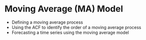 # Moving Average (MA) Model

- Defining a moving average process
- Using the ACF to identify the order of a moving average process
- Forecasting a time series using the moving average model
